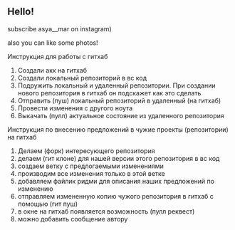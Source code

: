 ## Hello!

subscribe asya__mar on instagram)

also you can like some photos!

Инструкция для работы с гитхаб
1. Создали акк на гитхаб
2. Создали локальный репозиторий в вс код
3. Подружить локальный и удаленный репозитории. При создании нового репозитория в гитхаб он подскажет как это сделать
4. Отправить (пуш) локальный репозиторий в удаленный (на гитхаб)
5. Провести изменения с другого ноута
6. Выкачать (пулл) актуальное состояние из удаленного репозитория

Инструкция по внесению предложений в чужие проекты (репозитории) на гитхаб
1. Делаем (форк) интересующего репозитория
2. делаем (гит клоне) для нашей версии этого репозитория в вс код
3. создаем ветку с предлогаемыми изменениями
4. производим все изменения только в этой ветке
5. добавляем файлик ридми для описания наших предложений по изменению
6. отправляем измененную копию чужого репозитория в гитхаб с помощью (гит пуш)
7. в окне на гитхаб появляется возможность (пулл реквест)
8. можно добавить сообщение автору
   
